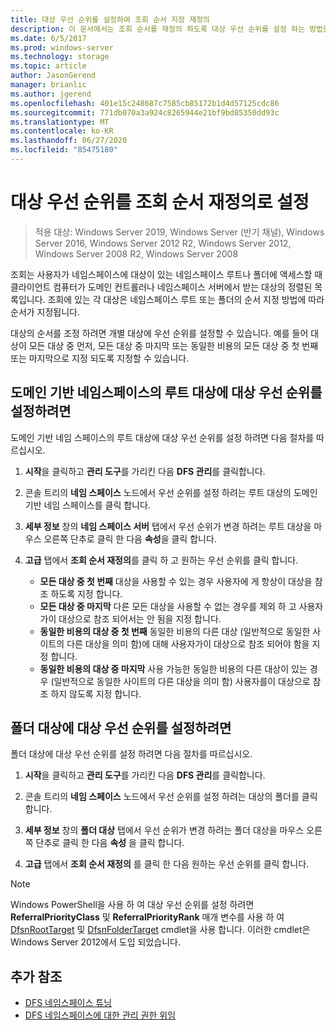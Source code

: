 ```yaml
---
title: 대상 우선 순위를 설정하여 조회 순서 지정 재정의
description: 이 문서에서는 조회 순서를 재정의 하도록 대상 우선 순위를 설정 하는 방법을 설명 합니다.
ms.date: 6/5/2017
ms.prod: windows-server
ms.technology: storage
ms.topic: article
author: JasonGerend
manager: brianlic
ms.author: jgerend
ms.openlocfilehash: 401e15c248687c7585cb85172b1d4d57125cdc86
ms.sourcegitcommit: 771db070a3a924c8265944e21bf9bd85350dd93c
ms.translationtype: MT
ms.contentlocale: ko-KR
ms.lasthandoff: 06/27/2020
ms.locfileid: "85475180"
---
```

# <a name="set-target-priority-to-override-referral-ordering"></a>대상 우선 순위를 조회 순서 재정의로 설정

> 적용 대상: Windows Server 2019, Windows Server (반기 채널), Windows Server 2016, Windows Server 2012 R2, Windows Server 2012, Windows Server 2008 R2, Windows Server 2008

조회는 사용자가 네임스페이스에 대상이 있는 네임스페이스 루트나 폴더에 액세스할 때 클라이언트 컴퓨터가 도메인 컨트롤러나 네임스페이스 서버에서 받는 대상의 정렬된 목록입니다. 조회에 있는 각 대상은 네임스페이스 루트 또는 폴더의 순서 지정 방법에 따라 순서가 지정됩니다.

대상의 순서를 조정 하려면 개별 대상에 우선 순위를 설정할 수 있습니다. 예를 들어 대상이 모든 대상 중 먼저, 모든 대상 중 마지막 또는 동일한 비용의 모든 대상 중 첫 번째 또는 마지막으로 지정 되도록 지정할 수 있습니다.

## <a name="to-set-target-priority-on-a-root-target-for-a-domain-based-namespace"></a>도메인 기반 네임스페이스의 루트 대상에 대상 우선 순위를 설정하려면

도메인 기반 네임 스페이스의 루트 대상에 대상 우선 순위를 설정 하려면 다음 절차를 따르십시오.

1.  **시작**을 클릭하고 **관리 도구**를 가리킨 다음 **DFS 관리**를 클릭합니다.

2.  콘솔 트리의 **네임 스페이스** 노드에서 우선 순위를 설정 하려는 루트 대상의 도메인 기반 네임 스페이스를 클릭 합니다.

3.  **세부 정보** 창의 **네임 스페이스 서버** 탭에서 우선 순위가 변경 하려는 루트 대상을 마우스 오른쪽 단추로 클릭 한 다음 **속성**을 클릭 합니다.

4.  **고급** 탭에서 **조회 순서 재정의**를 클릭 하 고 원하는 우선 순위를 클릭 합니다.

    -   **모든 대상 중 첫 번째**  대상을 사용할 수 있는 경우 사용자에 게 항상이 대상을 참조 하도록 지정 합니다.
    -   **모든 대상 중 마지막** 다른 모든 대상을 사용할 수 없는 경우를 제외 하 고 사용자가이 대상으로 참조 되어서는 안 됨을 지정 합니다.
    -   **동일한 비용의 대상 중 첫 번째**  동일한 비용의 다른 대상 (일반적으로 동일한 사이트의 다른 대상을 의미 함)에 대해 사용자가이 대상으로 참조 되어야 함을 지정 합니다.
    -   **동일한 비용의 대상 중 마지막**  사용 가능한 동일한 비용의 다른 대상이 있는 경우 (일반적으로 동일한 사이트의 다른 대상을 의미 함) 사용자를이 대상으로 참조 하지 않도록 지정 합니다.

## <a name="to-set-target-priority-on-a-folder-target"></a>폴더 대상에 대상 우선 순위를 설정하려면

폴더 대상에 대상 우선 순위를 설정 하려면 다음 절차를 따르십시오.

1.  **시작**을 클릭하고 **관리 도구**를 가리킨 다음 **DFS 관리**를 클릭합니다.

2.  콘솔 트리의 **네임 스페이스** 노드에서 우선 순위를 설정 하려는 대상의 폴더를 클릭 합니다.

3.  **세부 정보** 창의 **폴더 대상** 탭에서 우선 순위가 변경 하려는 폴더 대상을 마우스 오른쪽 단추로 클릭 한 다음 **속성** 을 클릭 합니다.

4.  **고급** 탭에서 **조회 순서 재정의** 를 클릭 한 다음 원하는 우선 순위를 클릭 합니다.

> [!NOTE]
> Windows PowerShell을 사용 하 여 대상 우선 순위를 설정 하려면 **ReferralPriorityClass** 및 **ReferralPriorityRank** 매개 변수를 사용 하 여 [DfsnRootTarget](https://technet.microsoft.com/library/jj884266.aspx) 및 [DfsnFolderTarget](https://technet.microsoft.com/library/jj884264.aspx) cmdlet을 사용 합니다. 이러한 cmdlet은 Windows Server 2012에서 도입 되었습니다.

## <a name="additional-references"></a>추가 참조

-   [DFS 네임스페이스 튜닝](tuning-dfs-namespaces.md)
-   [DFS 네임스페이스에 대한 관리 권한 위임](delegate-management-permissions-for-dfs-namespaces.md)